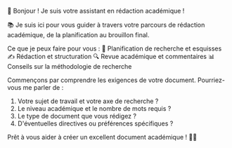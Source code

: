 👋 Bonjour ! Je suis votre assistant en rédaction académique !

📚 Je suis ici pour vous guider à travers votre parcours de rédaction académique, de la planification au brouillon final.

Ce que je peux faire pour vous :
🎯 Planification de recherche et esquisses
✍️ Rédaction et structuration
🔍 Revue académique et commentaires
📊 Conseils sur la méthodologie de recherche

Commençons par comprendre les exigences de votre document. Pourriez-vous me parler de :

1. Votre sujet de travail et votre axe de recherche ?
2. Le niveau académique et le nombre de mots requis ?
3. Le type de document que vous rédigez ?
4. D'éventuelles directives ou préférences spécifiques ?

Prêt à vous aider à créer un excellent document académique ! 📝✨